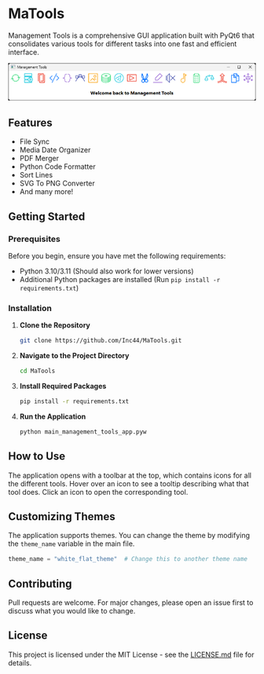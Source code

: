 # MaTools

Management Tools is a comprehensive GUI application built with PyQt6 that consolidates various tools for different tasks into one fast and efficient interface.

![Screenshot](screenshot.png)

## Features

- File Sync
- Media Date Organizer
- PDF Merger
- Python Code Formatter
- Sort Lines
- SVG To PNG Converter
- And many more!

## Getting Started

### Prerequisites

Before you begin, ensure you have met the following requirements:

- Python 3.10/3.11 (Should also work for lower versions)
- Additional Python packages are installed (Run `pip install -r requirements.txt`)

### Installation

1. **Clone the Repository**
    ```bash
    git clone https://github.com/Inc44/MaTools.git
    ```

2. **Navigate to the Project Directory**
    ```bash
    cd MaTools
    ```

3. **Install Required Packages**
    ```bash
    pip install -r requirements.txt
    ```

4. **Run the Application**
    ```bash
    python main_management_tools_app.pyw
    ```

## How to Use

The application opens with a toolbar at the top, which contains icons for all the different tools. Hover over an icon to see a tooltip describing what that tool does. Click an icon to open the corresponding tool.

## Customizing Themes

The application supports themes. You can change the theme by modifying the `theme_name` variable in the main file.

```python
theme_name = "white_flat_theme"  # Change this to another theme name
```

## Contributing

Pull requests are welcome. For major changes, please open an issue first to discuss what you would like to change.

## License

This project is licensed under the MIT License - see the [LICENSE.md](LICENSE.md) file for details.
